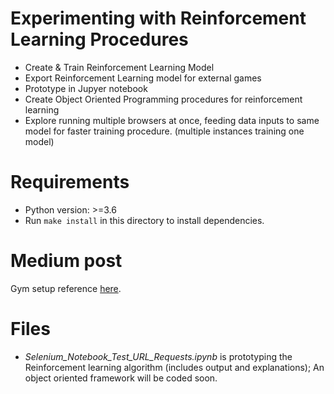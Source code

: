 # Experimenting with Reinforcement Learning Procedures
- Create & Train Reinforcement Learning Model
- Export Reinforcement Learning model for external games
- Prototype in Jupyer notebook
- Create Object Oriented Programming procedures for reinforcement learning
- Explore running multiple browsers at once, feeding data inputs to same model for faster training procedure. (multiple instances training one model)

# Requirements
- Python version: >=3.6
- Run `make install` in this directory to install dependencies.

# Medium post
Gym setup reference [here](https://medium.com/deelvin-machine-learning/how-to-play-google-chrome-dino-game-using-reinforcement-learning-d5b99a5d7e04).

# Files
- *Selenium_Notebook_Test_URL_Requests.ipynb* is prototyping the Reinforcement learning algorithm (includes output and explanations); An object oriented framework will be coded soon.
